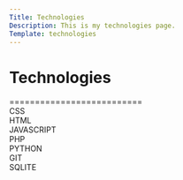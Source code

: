 ```yaml
---
Title: Technologies
Description: This is my technologies page.
Template: technologies
---
```

<h1>Technologies</h1>
==========================

<div class="two column box">
CSS
</div>

<div class="box">
HTML
</div>

<div class="two column box">
JAVASCRIPT
</div>

<div class="box">
PHP
</div>

<div class="full box">
PYTHON
</div>

<div class="box">
GIT
</div>

<div class="two column box">
SQLITE
</div>

